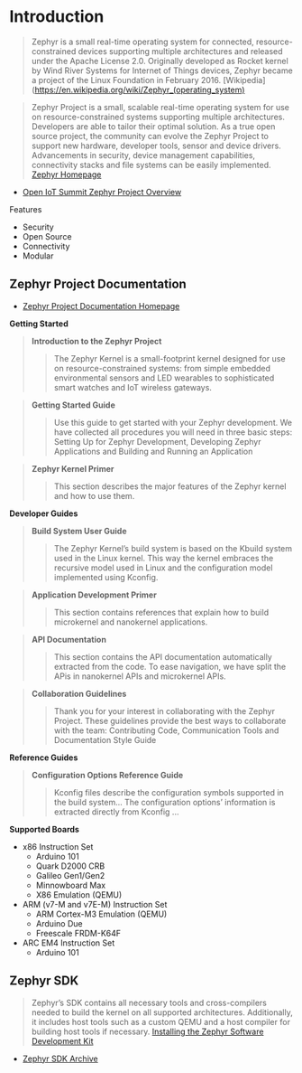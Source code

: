 # Introduction

> Zephyr is a small real-time operating system for connected, resource-constrained devices supporting multiple architectures and released under the Apache License 2.0. Originally developed as Rocket kernel by Wind River Systems for Internet of Things devices, Zephyr became a project of the Linux Foundation in February 2016. [Wikipedia](https://en.wikipedia.org/wiki/Zephyr_(operating_system)

> Zephyr Project is a small, scalable real-time operating system for use on resource-constrained systems supporting multiple architectures.  Developers are able to tailor their optimal solution. As a true open source project, the community can evolve the Zephyr Project to support new hardware, developer tools, sensor and device drivers.  Advancements in security, device management capabilities, connectivity stacks and file systems can be easily implemented. [Zephyr Homepage](https://www.zephyrproject.org/)

- [Open IoT Summit Zephyr Project Overview](http://events.linuxfoundation.org/sites/events/files/slides/Zephyr%20Overview%20-%20OpenIOT%20Summit%202016.pdf)

Features

- Security
- Open Source
- Connectivity
- Modular

## Zephyr Project Documentation

- [Zephyr Project Documentation Homepage](https://www.zephyrproject.org/doc/index.html)

__Getting Started__

> __Introduction to the Zephyr Project__
> > The Zephyr Kernel is a small-footprint kernel designed for use on resource-constrained systems: from simple embedded environmental sensors and LED wearables to sophisticated smart watches and IoT wireless gateways.

> __Getting Started Guide__ 
> > Use this guide to get started with your Zephyr development. We have collected all procedures you will need in three basic steps: Setting Up for Zephyr Development, Developing Zephyr Applications and Building and Running an Application

> __Zephyr Kernel Primer__ 
> > This section describes the major features of the Zephyr kernel and how to use them.

__Developer Guides__

> __Build System User Guide__
> > The Zephyr Kernel’s build system is based on the Kbuild system used in the Linux kernel. This way the kernel embraces the recursive model used in Linux and the configuration model implemented using Kconfig.

> __Application Development Primer__
> > This section contains references that explain how to build microkernel and nanokernel applications.

> __API Documentation__
> > This section contains the API documentation automatically extracted from the code. To ease navigation, we have split the APis in nanokernel APIs and microkernel APIs.

> __Collaboration Guidelines__
> > Thank you for your interest in collaborating with the Zephyr Project. These guidelines provide the best ways to collaborate with the team: Contributing Code, Communication Tools and Documentation Style Guide

__Reference Guides__

> __Configuration Options Reference Guide__
> > Kconfig files describe the configuration symbols supported in the build system... The configuration options’ information is extracted directly from Kconfig ...

__Supported Boards__

- x86 Instruction Set
  - Arduino 101
  - Quark D2000 CRB
  - Galileo Gen1/Gen2
  - Minnowboard Max
  - X86 Emulation (QEMU) 
- ARM (v7-M and v7E-M) Instruction Set
  - ARM Cortex-M3 Emulation (QEMU)
  - Arduino Due
  - Freescale FRDM-K64F
- ARC EM4 Instruction Set
  - Arduino 101 

## Zephyr SDK

> Zephyr’s SDK contains all necessary tools and cross-compilers needed to build the kernel on all supported architectures. Additionally, it includes host tools such as a custom QEMU and a host compiler for building host tools if necessary. [Installing the Zephyr Software Development Kit](https://www.zephyrproject.org/doc/getting_started/installation_linux.html)

- [Zephyr SDK Archive](https://nexus.zephyrproject.org/content/repositories/releases/org/zephyrproject/zephyr-sdk/)

